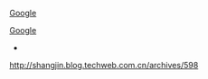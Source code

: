 
[Google](http://www.qi1y.cn/)

[Google](http://www.bageyalu.com/)

-


http://shangjin.blog.techweb.com.cn/archives/598
